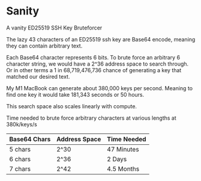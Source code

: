 # Sanity

A vanity ED25519 SSH Key Bruteforcer



The lazy 43 characters of an ED25519 ssh key are Base64 encode, meaning they can contain arbitrary text. 

Each Base64 character represents 6 bits. To brute force an arbitrary 6 character string, we would have a 2^36 address space to search through. Or in other terms a 1 in 68,719,476,736 chance of generating a key that matched our desired text.

My M1 MacBook can generate about 380,000 keys per second. Meaning to find one key it would take 181,343 seconds or 50 hours. 

This search space also scales linearly with compute.

Time needed to brute force arbitrary characters at various lengths at 380k/keys/s

| Base64 Chars | Address Space | Time Needed |
| ------------ | ------------- | ----------- |
5 chars | 2^30 | 47 Minutes
6 chars | 2^36 | 2 Days
7 chars | 2^42 | 4.5 Months




